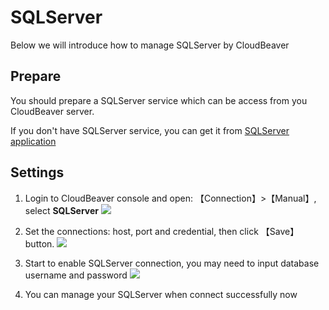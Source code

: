 # SQLServer

Below we will introduce how to manage SQLServer by CloudBeaver

## Prepare

You should prepare a SQLServer service which can be access from you CloudBeaver server.  

If you don't have SQLServer service, you can get it from [SQLServer application](https://apps.websoft9.com/sqlserver) 

## Settings

1. Login to CloudBeaver console and open: 【Connection】>【Manual】, select **SQLServer**
   ![](https://libs.websoft9.com/Websoft9/DocsPicture/en/cloudbeaver/cloudbeaver-openconn-websoft9.png)

2. Set the connections: host, port and credential, then click 【Save】button.
   ![](https://libs.websoft9.com/Websoft9/DocsPicture/en/cloudbeaver/cloudbeaver-connsetting-websoft9.png)

3. Start to enable SQLServer connection, you may need to input database username and password
   ![](https://libs.websoft9.com/Websoft9/DocsPicture/en/cloudbeaver/cloudbeaver-conlogin-websoft9.png)

4. You can manage your SQLServer when connect successfully now